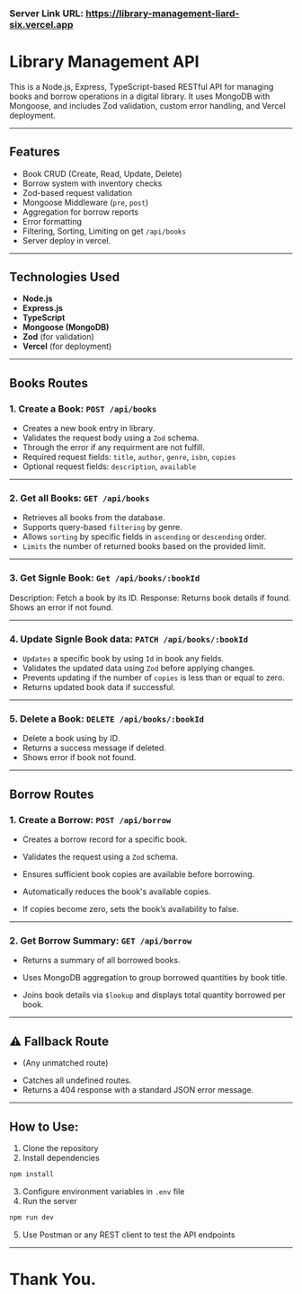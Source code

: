 ### Server Link URL: https://library-management-liard-six.vercel.app

# Library Management API

This is a Node.js, Express, TypeScript-based RESTful API for managing books and borrow operations in a digital library. It uses MongoDB with Mongoose, and includes Zod validation, custom error handling, and Vercel deployment.

---

## Features

- Book CRUD (Create, Read, Update, Delete)
- Borrow system with inventory checks
- Zod-based request validation
- Mongoose Middleware (`pre`, `post`)
- Aggregation for borrow reports
- Error formatting
- Filtering, Sorting, Limiting on get `/api/books`
- Server deploy in vercel.

---

## Technologies Used

- **Node.js**
- **Express.js**
- **TypeScript**
- **Mongoose (MongoDB)**
- **Zod** (for validation)
- **Vercel** (for deployment)

---

## Books Routes

### 1. Create a Book: `POST /api/books`

- Creates a new book entry in library.
- Validates the request body using a `Zod` schema.
- Through the error if any requirment are not fulfill.
- Required request fields: `title`, `author`, `genre`, `isbn`, `copies`
- Optional request fields: `description`, `available`

---

### 2. Get all Books: `GET /api/books`

- Retrieves all books from the database.
- Supports query-based `filtering` by genre.
- Allows `sorting` by specific fields in `ascending` or `descending` order.
- `Limits` the number of returned books based on the provided limit.

--- 

### 3. Get Signle Book: `Get /api/books/:bookId`

Description: Fetch a book by its ID.
Response:
Returns book details if found.
Shows an error if not found.

---

### 4. Update Signle Book data: `PATCH /api/books/:bookId`

- `Updates` a specific book by using `Id` in book any fields.
- Validates the updated data using `Zod` before applying changes.
- Prevents updating if the number of `copies` is less than or equal to zero.
- Returns updated book data if successful.

--- 

### 5. Delete a Book: `DELETE /api/books/:bookId`

- Delete a book using by ID.
- Returns a success message if deleted.
- Shows error if book not found.

---

## Borrow Routes

### 1. Create a Borrow: `POST /api/borrow`

- Creates a borrow record for a specific book.

- Validates the request using a `Zod` schema.

- Ensures sufficient book copies are available before borrowing.

- Automatically reduces the book's available copies.

- If copies become zero, sets the book’s availability to false.

---

### 2. Get Borrow Summary: `GET /api/borrow`

- Returns a summary of all borrowed books.

- Uses MongoDB aggregation to group borrowed quantities by book title.

- Joins book details via `$lookup` and displays total quantity borrowed per book.

---

## ⚠️ Fallback Route

* (Any unmatched route)
- Catches all undefined routes.
- Returns a 404 response with a standard JSON error message.

---

## How to Use: 

1. Clone the repository
2. Install dependencies
```bash
npm install
```
3. Configure environment variables in `.env` file
4. Run the server
```bash
npm run dev
```
5. Use Postman or any REST client to test the API endpoints

---

# Thank You. 